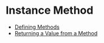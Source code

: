 # Instance Method

+ [Defining Methods](https://docs.oracle.com/javase/tutorial/java/javaOO/methods.html)
+ [Returning a Value from a Method](https://docs.oracle.com/javase/tutorial/java/javaOO/returnvalue.html)
